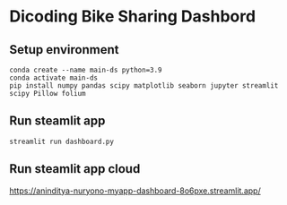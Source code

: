 # Dicoding Bike Sharing Dashbord

## Setup environment

```
conda create --name main-ds python=3.9
conda activate main-ds
pip install numpy pandas scipy matplotlib seaborn jupyter streamlit scipy Pillow folium
```

## Run steamlit app

```
streamlit run dashboard.py
```

## Run steamlit app cloud

https://aninditya-nuryono-myapp-dashboard-8o6pxe.streamlit.app/

